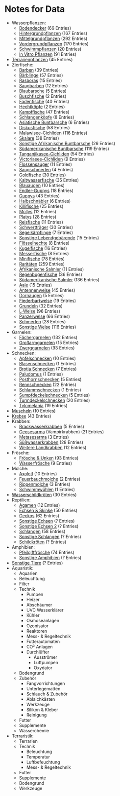 # Notes for Data

- Wasserpflanzen:
    - [Bodendecker](https://www.interaquaristik.de/aquarienpflanzen/bodendecker-und-aquarium-moose) (66 Entries)
    - [Hintergrundpflanzen](https://www.interaquaristik.de/aquarienpflanzen/hintergrundpflanzen) (167 Entries)
    - [Mittelgrundpflanzen](https://www.interaquaristik.de/aquarienpflanzen/mittelgrundpflanzen) (292 Entries)
    - [Vordergrundpflanzen](https://www.interaquaristik.de/aquarienpflanzen/vordergrundpflanzen) (170 Entries)
    - [Schwimmpflanzen](https://www.interaquaristik.de/aquarienpflanzen/schwimmpflanzen) (20 Entries)
    - [In Vitro Pflanzen](https://www.interaquaristik.de/aquarienpflanzen/in-vitro-aquarienpflanzen) (91 Entries)
- [Terrarienpflanzen](https://www.interaquaristik.de/terrarienpflanzen) (45 Entries)
- Zierfische:   
    - [Barben](https://www.interaquaristik.de/zierfische/barben-baerblinge-rasboras/barben) (39 Entries)
    - [Bärblinge](https://www.interaquaristik.de/zierfische/barben-baerblinge-rasboras/baerblinge) (57 Entries)
    - [Rasboras](https://www.interaquaristik.de/zierfische/barben-baerblinge-rasboras/rasboras) (15 Entries)
    - [Saugbarben](https://www.interaquaristik.de/zierfische/barben-baerblinge-rasboras/saugbarben) (12 Entries)
    - [Blaubarsche](https://www.interaquaristik.de/zierfische/labyrinthfische/blaubarsche) (5 Entries)
    - [Buschfische](https://www.interaquaristik.de/zierfische/labyrinthfische/buschfische) (2 Entries)
    - [Fadenfische](https://www.interaquaristik.de/zierfische/labyrinthfische/fadenfische-gouramis) (40 Entries)
    - [Hechtköpfe](https://www.interaquaristik.de/zierfische/labyrinthfische/hechtkoepfe) (2 Entries)
    - [Kampffische](https://www.interaquaristik.de/zierfische/labyrinthfische/kampffische) (47 Entries)
    - [Schlangenköpfe](https://www.interaquaristik.de/zierfische/labyrinthfische/schlangenkoepfe) (8 Entries)
    - [Asiatische Buntbarsche](https://www.interaquaristik.de/zierfische/buntbarsche-diskus-skalare/asiatische-buntbarsche) (6 Entries)
    - [Diskusfische](https://www.interaquaristik.de/zierfische/buntbarsche-diskus-skalare/diskusfische) (58 Entries)
    - [Malawisee-Cichliden](https://www.interaquaristik.de/zierfische/buntbarsche-diskus-skalare/malawisee-cichliden) (116 Entries)
    - [Skalare](https://www.interaquaristik.de/zierfische/buntbarsche-diskus-skalare/skalare) (38 Entries)
    - [Sonstige Afrikanische Buntbarsche](https://www.interaquaristik.de/zierfische/buntbarsche-diskus-skalare/afrikanische-buntbarsche) (26 Entries)
    - [Südamerikanische Buntbarsche](https://www.interaquaristik.de/zierfische/buntbarsche-diskus-skalare/suedamerikanische-buntbarsche) (119 Entries)
    - [Tanganjikasee-Cichliden](https://www.interaquaristik.de/zierfische/buntbarsche-diskus-skalare/tanganjikasee-cichliden) (54 Entries)
    - [Victoriasee-Cichliden](https://www.interaquaristik.de/zierfische/buntbarsche-diskus-skalare/victoriasee-cichliden) (9 Entries)
    - [Flossensauger](https://www.interaquaristik.de/zierfische/flossensauger-saugschmerlen/flossensauger) (11 Entries)
    - [Saugschmerlen](https://www.interaquaristik.de/zierfische/flossensauger-saugschmerlen/saugschmerlen) (4 Entries)
    - [Goldfische](https://www.interaquaristik.de/zierfische/kaltwasserfische/goldfische) (30 Entries)
    - [Kaltwasserfische](https://www.interaquaristik.de/zierfische/kaltwasserfische/weitere-kaltwasserfische) (35 Entries)
    - [Blauaugen](https://www.interaquaristik.de/zierfische/lebendgebaerende/blauaugen) (10 Entries)
    - [Endler-Guppys](https://www.interaquaristik.de/zierfische/lebendgebaerende/endler-guppys) (18 Entries)
    - [Guppys](https://www.interaquaristik.de/zierfische/lebendgebaerende/guppys) (43 Entries)
    - [Halbschnäbler](https://www.interaquaristik.de/zierfische/lebendgebaerende/halbschnaebler) (6 Entries)
    - [Killifische](https://www.interaquaristik.de/zierfische/lebendgebaerende/killifische) (25 Entries)
    - [Mollys](https://www.interaquaristik.de/zierfische/lebendgebaerende/mollys) (12 Entries)
    - [Platys](https://www.interaquaristik.de/zierfische/lebendgebaerende/platys) (28 Entries)
    - [Reisfische](https://www.interaquaristik.de/zierfische/lebendgebaerende/reisfische) (11 Entries)
    - [Schwertträger](https://www.interaquaristik.de/zierfische/lebendgebaerende/schwerttraeger) (30 Entries)
    - [Segelkärpflinge](https://www.interaquaristik.de/zierfische/lebendgebaerende/segelkaerpflinge) (7 Entries)
    - [Sonstige Lebendgebärende](https://www.interaquaristik.de/zierfische/lebendgebaerende/sonstige-lebendgebaerende) (15 Entries)
    - [Flösselhechte](https://www.interaquaristik.de/zierfische/minifische-raritaeten-brackwasser) (8 Entries)
    - [Kugelfische](https://www.interaquaristik.de/zierfische/minifische-raritaeten-brackwasser/kugelfische) (16 Entries)
    - [Messerfische](https://www.interaquaristik.de/zierfische/minifische-raritaeten-brackwasser/messerfische) (8 Entries)
    - [Minifische](https://www.interaquaristik.de/zierfische/minifische-raritaeten-brackwasser/minifische-nanofische) (78 Entries)
    - [Raritäten](https://www.interaquaristik.de/zierfische/minifische-raritaeten-brackwasser/zierfischraritaeten) (259 Entries)
    - [Afrikanische Salmler](https://www.interaquaristik.de/zierfische/salmler/afrikanische-salmler) (11 Entries)
    - [Regenbogenfische](https://www.interaquaristik.de/zierfische/salmler/regenbogenfische) (36 Entries)
    - [Südamerikanische Salmler](https://www.interaquaristik.de/zierfische/salmler/suedamerikanische-salmler) (136 Entries)
    - [Aale](https://www.interaquaristik.de/zierfische/stachelaale) (15 Entries)
    - [Antennenwelse](https://www.interaquaristik.de/zierfische/welse/antennenwelse) (45 Entries)
    - [Dornaugen](https://www.interaquaristik.de/zierfische/welse/dornaugen) (5 Entries)
    - [Fiederbartwelse](https://www.interaquaristik.de/zierfische/welse/fiederbartwelse) (19 Entries)
    - [Grundeln](https://www.interaquaristik.de/zierfische/welse/grundeln) (32 Entries)
    - [L-Welse](https://www.interaquaristik.de/zierfische/welse/l-welse) (96 Entries)
    - [Panzerwelse](https://www.interaquaristik.de/zierfische/welse/panzerwelse) (66 Entries)
    - [Schmerlen](https://www.interaquaristik.de/zierfische/welse/schmerlen) (28 Entries)
    - [Sonstige Welse](https://www.interaquaristik.de/zierfische/welse/sonstige-welse) (116 Entries)
- Garnelen:
    - [Fächergarnelen](https://www.interaquaristik.de/garnelen/faechergarnelen) (132 Entries)
    - [Großarmgarnelen](https://www.interaquaristik.de/garnelen/grossarmgarnelen) (15 Entries)
    - [Zwerggarnelen](https://www.interaquaristik.de/garnelen/zwerggarnelen) (93 Entries)
- Schnecken:
    - [Apfelschnecken](https://www.interaquaristik.de/schnecken/apfelschnecken) (10 Entries)
    - [Blasenschnecken](https://www.interaquaristik.de/schnecken/blasenschnecken) (1 Entries)
    - [Brotia Schnecken](https://www.interaquaristik.de/schnecken/brotia-schnecken) (7 Entries)
    - [Paludomus](https://www.interaquaristik.de/schnecken/paludomus) (1 Entries)
    - [Posthornschnecken](https://www.interaquaristik.de/schnecken/posthornschnecken) (5 Entries)
    - [Rennschnecken](https://www.interaquaristik.de/schnecken/rennschnecken) (22 Entries)
    - [Schlammschnecken](https://www.interaquaristik.de/schnecken/schlammschnecken) (1 Entries)
    - [Sumpfdeckelschnecken](https://www.interaquaristik.de/schnecken/sumpfdeckelschnecken) (5 Entries)
    - [Turmdeckelschnecken](https://www.interaquaristik.de/schnecken/turmdeckelschnecken) (20 Entries)
    - [Tylomelania](https://www.interaquaristik.de/schnecken/tylomelania) (19 Entries)
- [Muscheln](https://www.interaquaristik.de/muscheln) (10 Entries)
- [Krebse](https://www.interaquaristik.de/krebse) (43 Entries)
- Krabben:
    - [Brackwasserkrabben](https://www.interaquaristik.de/krabben/brackwasserkrabben) (5 Entries)
    - [Geosesarma](https://www.interaquaristik.de/krabben/geosesarma-vampirkrabben) (Vampirkrabben) (21 Entries)
    - [Metasesarma](https://www.interaquaristik.de/krabben/metasesarma) (3 Entries)
    - [Süßwasserkrabben](https://www.interaquaristik.de/krabben/suesswasserkrabben) (28 Entries)
    - [Weitere Landkrabben](https://www.interaquaristik.de/krabben/landkrabben) (12 Entries)
- Frösche:
    - [Frösche & Unken](https://www.interaquaristik.de/froesche-und-molche/froesche-und-unken) (93 Entries)
    - [Wasserfrösche](https://www.interaquaristik.de/froesche-und-molche/wasserfroesche-fuer-das-aquarium) (9 Entries)
- Molche:
    - [Axolotl](https://www.interaquaristik.de/froesche-und-molche/axolotl) (10 Entries)
    - [Feuerbauchmolche](https://www.interaquaristik.de/froesche-und-molche/feuerbauchmolche) (2 Entries)
    - [Rippenmolche](https://www.interaquaristik.de/froesche-und-molche/rippenmolche) (3 Entries)
    - [Schwimmwühlen](https://www.interaquaristik.de/froesche-und-molche/schwimmwuehlen) (1 Entries)
- [Wasserschildkröten](https://www.interaquaristik.de/wasserschildkroeten) (30 Entries)
- Reptilien:
    - [Agamen](https://www.interaquaristik.de/reptilien/agamen) (12 Entries)
    - [Echsen & Skinke](https://www.interaquaristik.de/reptilien/echsen-skinke) (50 Entries)
    - [Geckos](https://www.interaquaristik.de/reptilien/geckos) (62 Entries)
    - [Sonstige Echsen](https://www.ms-reptilien.de/tierbestand/echsen/?p=1) (? Entries)
    - [Sonstige Echsen 2](https://www.terraristikladen.de/reptilien-amphibien-co/echsen) (? Entries)
    - [Schlangen](https://www.interaquaristik.de/reptilien/schlangen) (58 Entries)
    - [Sonstige Schlangen](https://www.ms-reptilien.de/tierbestand/schlangen/) (? Entries)
    - [Schildkröten](https://www.ms-reptilien.de/tierbestand/schildkroeten/) (? Entries)
- Amphibien:
    - [Pfeilgiftfrösche](https://toxfrogs-shop.de/kategorie/pfeilgiftfroesche/) (74 Entries)
    - [Sonstige Amphibien](https://www.terraristikladen.de/reptilien-amphibien-co/amphibien/schwanzlurche/froschlurche?p=1) (? Entries)
- [Sonstige Tiere](https://aquaterra-shop.de/Tierbestand/Pfeilgiftfroesche/) (? Entries)
- Aquaristik:
    - Aquarien
    - Beleuchtung
    - Filter
    - Technik
        - Pumpen
        - Heizer
        - Abschäumer
        - UVC Wasserklärer
        - Kühler
        - Osmoseanlagen
        - Ozonisator
        - Reaktoren
        - Mess- & Regeltechnik
        - Futterautomaten
        - CO² Anlagen
        - Durchlüfter
            - Ausströmer
            - Luftpumpen
            - Oxydator
    - Bodengrund
    - Zubehör
        - Fangvorrichtungen
        - Unterlegematten
        - Schlauch & Zubehör
        - Ablaichkästen
        - Werkzeuge
        - Silikon & Kleber
        - Reinigung
    - Futter
    - Supplemente
    - Wasserchemie
- Terraristik:
    - Terrarien
    - Technik
        - Beleuchtung
        - Temperatur
        - Luftbefeuchtung
        - Mess- & Regeltechnik
    - Futter
    - Supplemente
    - Bodengrund
    - Werkzeuge

